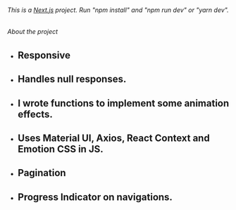 ###### This is a [Next.js](https://nextjs.org/) project. Run "npm install" and "npm run dev" or "yarn dev".

###### About the project
- ## Responsive
- ## Handles null responses.
- ## I wrote functions to implement some animation effects.
- ## Uses Material UI, Axios, React Context and Emotion CSS in JS.
- ## Pagination
- ## Progress Indicator on navigations.

